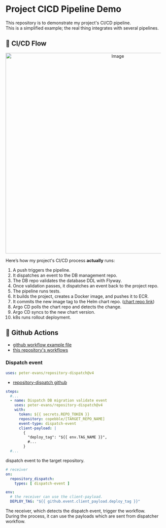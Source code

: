 # Project CICD Pipeline Demo

This repository is to demonstrate my project's CI/CD pipeline.  
This is a simplified example; the real thing integrates with several pipelines.

## :pushpin: CI/CD Flow

<p align="center"><img width="712" height="650" alt="Image" src="https://github.com/user-attachments/assets/7febbd38-c0e4-4cd6-8d03-972489244126" /></p>

Here’s how my project's CI/CD process **actually** runs:

1. A push triggers the pipeline.
2. It dispatches an event to the DB management repo.
3. The DB repo validates the database DDL with Flyway.
4. Once validation passes, it dispatches an event back to the project repo.
5. The pipeline runs tests.
6. It builds the project, creates a Docker image, and pushes it to ECR.
7. It commits the new image tag to the Helm chart repo. ([chart repo link](https://github.com/copebble/app-chart-demo/tree/main))
8. Argo CD polls the chart repo and detects the change.
9. Argo CD syncs to the new chart version.
10. k8s runs rollout deployment.

## :pushpin: Github Actions

- [github workflow example file](https://github.com/copebble/prayerhouse-cicd-demo/blob/main/.github/workflows/deploy-example.yaml)
- [this repository's workflows](https://github.com/copebble/prayerhouse-cicd-demo/actions/workflows/deploy-example.yaml)

### Dispatch event

```yaml
uses: peter-evans/repository-dispatch@v4
```
- [repository-dispatch github](https://github.com/peter-evans/repository-dispatch)

```yaml
steps:
  #...
  - name: Dispatch DB migration validate event
    uses: peter-evans/repository-dispatch@v4
    with:
      token: ${{ secrets.REPO_TOKEN }}
      repository: copebble/[TARGET_REPO_NAME]
      event-type: dispatch-event
      client-payload: |
        {
          "deploy_tag": "${{ env.TAG_NAME }}",
          #...
        }
  #...
```
dispatch event to the target repository.

```yaml
# receiver
on:
  repository_dispatch:
    types: [ dispatch-event ]

env:
  # the receiver can use the client-payload.
  DEPLOY_TAG: "${{ github.event.client_payload.deploy_tag }}"
```
The receiver, which detects the dispatch event, trigger the workflow.  
During the process, it can use the payloads which are sent from dispatcher workflow.